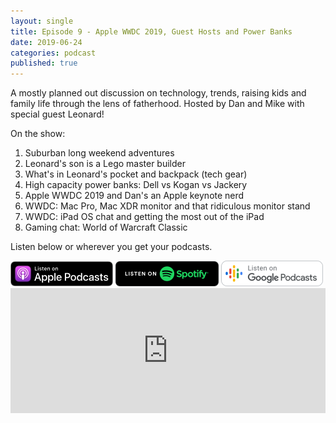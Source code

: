 ```yaml
---
layout: single
title: Episode 9 - Apple WWDC 2019, Guest Hosts and Power Banks
date: 2019-06-24
categories: podcast
published: true
---
```


A mostly planned out discussion on technology, trends, raising kids and family life through the lens of fatherhood. Hosted by Dan and Mike with special guest Leonard!

On the show:
1. Suburban long weekend adventures
2. Leonard's son is a Lego master builder
3. What's in Leonard's pocket and backpack (tech gear)
4. High capacity power banks: Dell vs Kogan vs Jackery
5. Apple WWDC 2019 and Dan's an Apple keynote nerd
6. WWDC: Mac Pro, Mac XDR monitor and that ridiculous monitor stand
7. WWDC: iPad OS chat and getting the most out of the iPad
8. Gaming chat: World of Warcraft Classic



Listen below or wherever you get your podcasts.

<a href="https://itunes.apple.com/au/podcast/ordinary-dads/id1455441874">
<img src="/assets/images/ApplePod.jpg"></a>

<a href="https://open.spotify.com/show/5u6qyzeOUh3gIfsuNpjJTj">
<img src="/assets/images/Spotify.png"></a>

<a href="https://www.google.com/podcasts?feed=aHR0cHM6Ly9yc3Mud2hvb3Noa2FhLmNvbS9yc3MvcG9kY2FzdC9pZC82MjMz">
<img src="/assets/images/google_podcasts164.png"></a>


<iframe width="100%" height="200" src="https://player.whooshkaa.com/player/episode/id/387605?visual=true&sharing=true" frameborder="0" style="width: 100%; height: 200px"></iframe>
